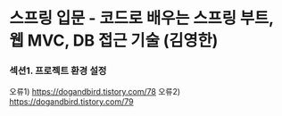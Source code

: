 # 스프링 입문 - 코드로 배우는 스프링 부트, 웹 MVC, DB 접근 기술 (김영한)

### 섹션1. 프로젝트 환경 설정
오류1) https://dogandbird.tistory.com/78
오류2) https://dogandbird.tistory.com/79

